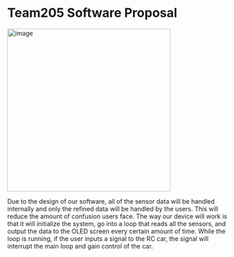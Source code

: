 # Team205 Software Proposal
<img width="371" alt="image" src="https://github.com/WhoWaWay/WhoWaWay.github.io/assets/157083035/73be1216-4635-437f-bbf9-0657a8c99fb4">

Due to the design of our software, all of the sensor data will be handled internally and only the refined data will be handled by the users. This will reduce the amount of confusion users face. The way our device will work is that it will initialize the system, go into a loop that reads all the sensors, and output the data to the OLED screen every certain amount of time. While the loop is running, if the user inputs a signal to the RC car, the signal will interrupt the main loop and gain control of the car.
